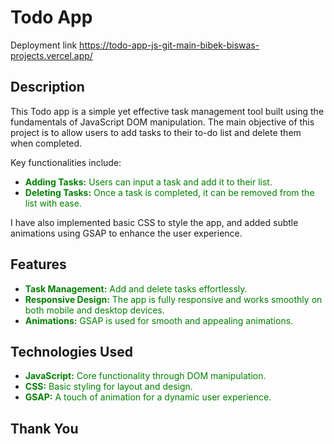 # Todo App

Deployment link https://todo-app-js-git-main-bibek-biswas-projects.vercel.app/ 

## Description

This Todo app is a simple yet effective task management tool built using the fundamentals of JavaScript DOM manipulation. The main objective of this project is to allow users to add tasks to their to-do list and delete them when completed.

Key functionalities include:
- <span style="color: green;">**Adding Tasks:** Users can input a task and add it to their list.</span>
- <span style="color: green;">**Deleting Tasks:** Once a task is completed, it can be removed from the list with ease.</span>

I have also implemented basic CSS to style the app, and added subtle animations using GSAP to enhance the user experience.

## Features

- <span style="color: green;">**Task Management:** Add and delete tasks effortlessly.</span>
- <span style="color: green;">**Responsive Design:** The app is fully responsive and works smoothly on both mobile and desktop devices.</span>
- <span style="color: green;">**Animations:** GSAP is used for smooth and appealing animations.</span>

## Technologies Used

- <span style="color: green;">**JavaScript:** Core functionality through DOM manipulation.</span>
- <span style="color: green;">**CSS:** Basic styling for layout and design.</span>
- <span style="color: green;">**GSAP:** A touch of animation for a dynamic user experience.</span>

## Thank You
